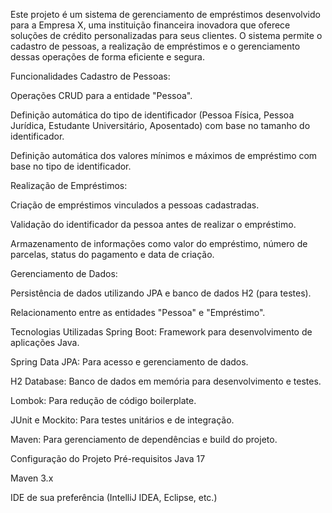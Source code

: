                                           
Este projeto é um sistema de gerenciamento de empréstimos desenvolvido para a Empresa X, uma instituição financeira inovadora que oferece soluções de crédito personalizadas para seus clientes. O sistema permite o cadastro de pessoas, a realização de empréstimos e o gerenciamento dessas operações de forma eficiente e segura.

Funcionalidades
Cadastro de Pessoas:

Operações CRUD para a entidade "Pessoa".

Definição automática do tipo de identificador (Pessoa Física, Pessoa Jurídica, Estudante Universitário, Aposentado) com base no tamanho do identificador.

Definição automática dos valores mínimos e máximos de empréstimo com base no tipo de identificador.

Realização de Empréstimos:

Criação de empréstimos vinculados a pessoas cadastradas.

Validação do identificador da pessoa antes de realizar o empréstimo.

Armazenamento de informações como valor do empréstimo, número de parcelas, status do pagamento e data de criação.

Gerenciamento de Dados:

Persistência de dados utilizando JPA e banco de dados H2 (para testes).

Relacionamento entre as entidades "Pessoa" e "Empréstimo".

Tecnologias Utilizadas
Spring Boot: Framework para desenvolvimento de aplicações Java.

Spring Data JPA: Para acesso e gerenciamento de dados.

H2 Database: Banco de dados em memória para desenvolvimento e testes.

Lombok: Para redução de código boilerplate.

JUnit e Mockito: Para testes unitários e de integração.

Maven: Para gerenciamento de dependências e build do projeto.

Configuração do Projeto
Pré-requisitos
Java 17

Maven 3.x

IDE de sua preferência (IntelliJ IDEA, Eclipse, etc.)
